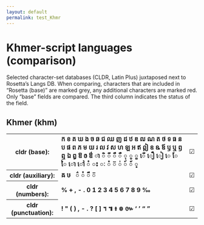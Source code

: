 ```yaml
---
layout: default
permalink: test_Khmr
---
```


<h1>Khmer-script languages (comparison)</h1>

<p>Selected character-set databases (CLDR, Latin Plus) juxtaposed next to Rosetta’s Langs DB. When comparing, characters that are included in “Rosetta (base)” are marked grey, any additional characters are marked red. Only “base” fields are compared. The third column indicates the status of the field.<p>

<h2>Khmer (khm)</h2>

<table>
 <tr><th>cldr (base):</th><td><strong>ក</strong> <strong>ខ</strong> <strong>គ</strong> <strong>ឃ</strong> <strong>ង</strong> <strong>ច</strong> <strong>ឆ</strong> <strong>ជ</strong> <strong>ឈ</strong> <strong>ញ</strong> <strong>ដ</strong> <strong>ឋ</strong> <strong>ឌ</strong> <strong>ឍ</strong> <strong>ណ</strong> <strong>ត</strong> <strong>ថ</strong> <strong>ទ</strong> <strong>ធ</strong> <strong>ន</strong> <strong>ប</strong> <strong>ផ</strong> <strong>ព</strong> <strong>ភ</strong> <strong>ម</strong> <strong>យ</strong> <strong>រ</strong> <strong>ល</strong> <strong>វ</strong> <strong>ស</strong> <strong>ហ</strong> <strong>ឡ</strong> <strong>អ</strong> <strong>ឥ</strong> <strong>ឦ</strong> <strong>ឧ</strong> <strong>ឩ</strong> <strong>ឪ</strong> <strong>ឫ</strong> <strong>ឬ</strong> <strong>ឭ</strong> <strong>ឮ</strong> <strong>ឯ</strong> <strong>ឰ</strong> <strong>ឱ</strong> <strong>ឲ</strong> <strong>ឳ</strong> <strong>ា</strong> <strong>ិ</strong> <strong>ី</strong> <strong>ឹ</strong> <strong>ឺ</strong> <strong>ុ</strong> <strong>ូ</strong> <strong>ួ</strong> <strong>ើ</strong> <strong>ឿ</strong> <strong>ៀ</strong> <strong>េ</strong> <strong>ែ</strong> <strong>ៃ</strong> <strong>ោ</strong> <strong>ៅ</strong> <strong>ំ</strong> <strong>ះ</strong> <strong>ៈ</strong> <strong>៉</strong> <strong>៊</strong> <strong>់</strong> <strong>៍</strong> <strong>័</strong> <strong>្</strong> </td><td>☑︎</td></tr>
<tr><th>cldr (auxiliary):</th><td><strong>ឝ</strong> <strong>ឞ</strong> <strong>឴</strong> <strong>឵</strong> <strong>៌</strong> <strong>៎</strong> <strong>៏</strong> <strong>៑</strong> <strong>​</strong> </td><td>☑︎</td></tr>
<tr><th>cldr (numbers):</th><td><strong>%</strong> <strong>+</strong> <strong>,</strong> <strong>-</strong> <strong>.</strong> <strong>0</strong> <strong>1</strong> <strong>2</strong> <strong>3</strong> <strong>4</strong> <strong>5</strong> <strong>6</strong> <strong>7</strong> <strong>8</strong> <strong>9</strong> <strong>‰</strong> </td><td>☑︎</td></tr>
<tr><th>cldr (punctuation):</th><td><strong>!</strong> <strong>"</strong> <strong>(</strong> <strong>)</strong> <strong>,</strong> <strong>-</strong> <strong>.</strong> <strong>?</strong> <strong>[</strong> <strong>]</strong> <strong>។</strong> <strong>៕</strong> <strong>៖</strong> <strong>៙</strong> <strong>៚</strong> <strong>‘</strong> <strong>’</strong> <strong>“</strong> <strong>”</strong> </td><td>☑︎</td></tr>
 </table>

